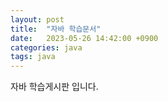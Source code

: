```yaml
---
layout: post
title:  "자바 학습문서"
date:   2023-05-26 14:42:00 +0900
categories: java
tags: java
---
```



자바 학습게시판 입니다.
